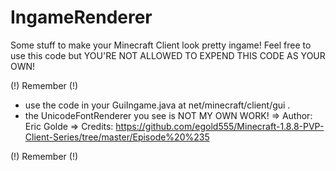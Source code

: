 # IngameRenderer

Some stuff to make your Minecraft Client look pretty ingame!
Feel free to use this code but YOU'RE NOT ALLOWED TO EXPEND THIS CODE AS YOUR OWN! 

(!) Remember (!)

- use the code in your GuiIngame.java at net/minecraft/client/gui .
- the UnicodeFontRenderer you see is NOT MY OWN WORK!
  => Author: Eric Golde
  => Credits: https://github.com/egold555/Minecraft-1.8.8-PVP-Client-Series/tree/master/Episode%20%235

(!) Remember (!)
